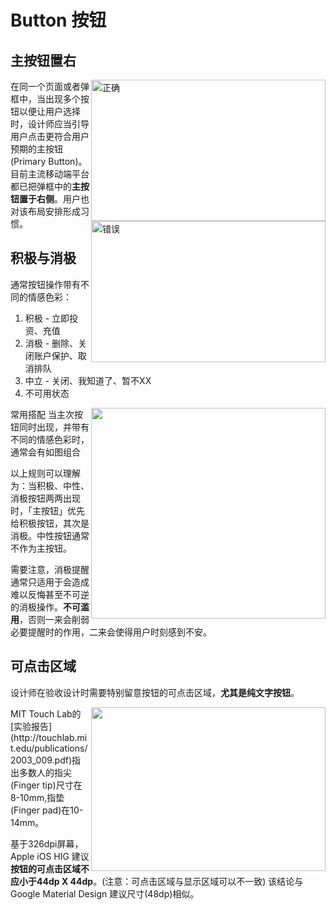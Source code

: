 # Button 按钮
## 主按钮置右

<img src="http://odmhu1f2h.bkt.clouddn.com/15028514156925.png" width="375px" height="226px"  alt="正确"  align="right"/>

<img src="http://odmhu1f2h.bkt.clouddn.com/15028514236897.png" width="375px" height="226px" alt="错误" description="鼓励用户的行为需右置" align="right"/>

在同一个页面或者弹框中，当出现多个按钮以便让用户选择时，设计师应当引导用户点击更符合用户预期的主按钮(Primary Button)。
目前主流移动端平台都已把弹框中的**主按钮置于右侧**。用户也对该布局安排形成习惯。


## 积极与消极
通常按钮操作带有不同的情感色彩：
1. 积极 - 立即投资、充值
2. 消极 - 删除、关闭账户保护、取消排队
3. 中立 - 关闭、我知道了、暂不XX
4. 不可用状态

<img src="http://odmhu1f2h.bkt.clouddn.com/15028514908856.png" width="375px" height="337px" align="right"/>

常用搭配
当主次按钮同时出现，并带有不同的情感色彩时，通常会有如图组合

以上规则可以理解为：当积极、中性、消极按钮两两出现时，「主按钮」优先给积极按钮，其次是消极。中性按钮通常不作为主按钮。

需要注意，消极提醒通常只适用于会造成难以反悔甚至不可逆的消极操作。**不可滥用**，否则一来会削弱必要提醒时的作用，二来会使得用户时刻感到不安。

## 可点击区域
设计师在验收设计时需要特别留意按钮的可点击区域，**尤其是纯文字按钮**。

<img src="http://odmhu1f2h.bkt.clouddn.com/15028671339526.jpg" width="375px" height="262px" align="right"/>
MIT Touch Lab的[实验报告](http://touchlab.mit.edu/publications/2003_009.pdf)指出多数人的指尖(Finger tip)尺寸在8-10mm,指垫(Finger pad)在10-14mm。

基于326dpi屏幕，Apple iOS HIG 建议**按钮的可点击区域不应小于44dp X 44dp**。(注意：可点击区域与显示区域可以不一致)
该结论与Google Material Design 建议尺寸(48dp)相似。


